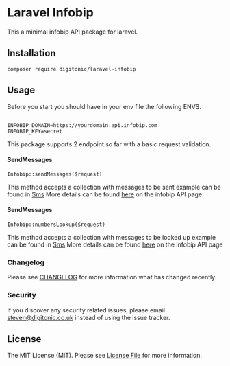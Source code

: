 # Laravel Infobip 

This a minimal infobip API package for laravel.

## Installation

`composer require digitonic/laravel-infobip`

## Usage

Before you start you should have in your env file the following ENVS.

```

INFOBIP_DOMAIN=https://yourdomain.api.infobip.com
INFOBIP_KEY=secret

```

This package supports 2 endpoint so far with a basic request validation.

#### SendMessages

`Infobip::sendMessages($request)`

This method accepts a collection with messages to be sent example can be found in [Sms](tests/files/sms.json) More details can be found [here](https://www.infobip.com/docs/api/channels/sms) on the infobip API page


#### SendMessages

`Infobip::numbersLookup($request)`

This method accepts a collection with messages to be looked up example can be found in [Sms](tests/files/lookup.json) More details can be found [here](https://www.infobip.com/docs/api/platform-connectivity/number-lookup/number-context-lookup-async) on the infobip API page



### Changelog

Please see [CHANGELOG](CHANGELOG.md) for more information what has changed recently.


### Security

If you discover any security related issues, please email steven@digitonic.co.uk instead of using the issue tracker.


## License

The MIT License (MIT). Please see [License File](LICENSE.md) for more information.

